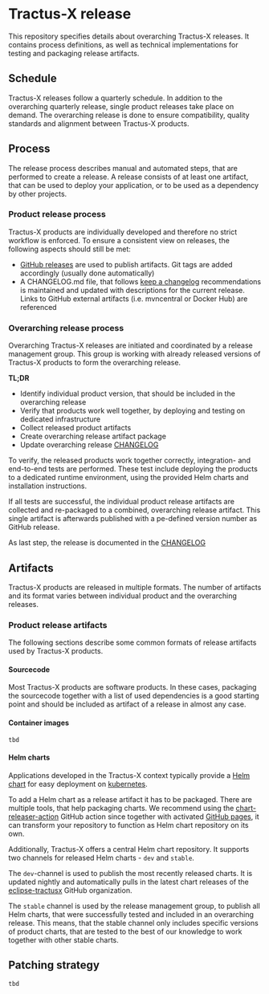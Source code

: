 # Tractus-X release

This repository specifies details about overarching Tractus-X releases. 
It contains process definitions, as well as technical implementations for testing and packaging release artifacts.

## Schedule

Tractus-X releases follow a quarterly schedule. In addition to the overarching quarterly release, single product
releases take place on demand. 
The overarching release is done to ensure compatibility, quality standards and alignment between Tractus-X products.

## Process

The release process describes manual and automated steps, that are performed to create a release. A release consists of
at least one artifact, that can be used to deploy your application, or to be used as a dependency by other projects.

### Product release process

Tractus-X products are individually developed and therefore no strict workflow is enforced.
To ensure a consistent view on releases, the following aspects should still be met:

- [GitHub releases](https://docs.github.com/en/repositories/releasing-projects-on-github/about-releases) are used to
  publish artifacts. Git tags are added accordingly (usually done automatically)
- A CHANGELOG.md file, that follows [keep a changelog](https://keepachangelog.com/en/1.0.0/) recommendations is
  maintained and updated with descriptions for the current release. Links to GitHub external artifacts
  (i.e. mvncentral or Docker Hub) are referenced

### Overarching release process

Overarching Tractus-X releases are initiated and coordinated by a release management group. This group is working with
already released versions of Tractus-X products to form the overarching release.

__TL;DR__

- Identify individual product version, that should be included in the overarching release
- Verify that products work well together, by deploying and testing on dedicated infrastructure
- Collect released product artifacts
- Create overarching release artifact package
- Update overarching release [CHANGELOG](CHANGELOG.md)

To verify, the released products work together correctly, integration- and end-to-end tests are performed.
These test include deploying the products to a dedicated runtime environment, using the provided Helm charts and
installation instructions.

If all tests are successful, the individual product release artifacts are collected and re-packaged to a combined,
overarching release artifact. This single artifact is afterwards published with a pe-defined version number as GitHub
release.

As last step, the release is documented in the [CHANGELOG](CHANGELOG.md)

## Artifacts

Tractus-X products are released in multiple formats. The number of artifacts and its format varies between
individual product and the overarching releases.

### Product release artifacts

The following sections describe some common formats of release artifacts used by Tractus-X products.

#### Sourcecode

Most Tractus-X products are software products. In these cases, packaging the sourcecode together with a list of used
dependencies is a good starting point and should be included as artifact of a release in almost any case.

#### Container images

`tbd`

#### Helm charts

Applications developed in the Tractus-X context typically provide a [Helm chart](https://helm.sh/) for easy deployment
on [kubernetes](https://kubernetes.io/).

To add a Helm chart as a release artifact it has to be packaged. There are multiple tools, that help packaging charts.
We recommend using the [chart-releaser-action](https://github.com/helm/chart-releaser-action) GitHub action since
together with activated [GitHub pages](https://pages.github.com/), it can transform your repository to function as Helm
chart repository on its own.

Additionally, Tractus-X offers a central Helm chart repository. It supports two channels for released
Helm charts - `dev` and `stable`.

The `dev`-channel is used to publish the most recently released charts. It is updated nightly and automatically pulls in
the latest chart releases of the [eclipse-tractusx](https://github.com/eclipse-tractusx) GitHub organization.

The `stable` channel is used by the release management group, to publish all Helm charts, that were successfully
tested and included in an overarching release. This means, that the stable channel only includes specific versions
of product charts, that are tested to the best of our knowledge to work together with other stable charts.

## Patching strategy

`tbd`
